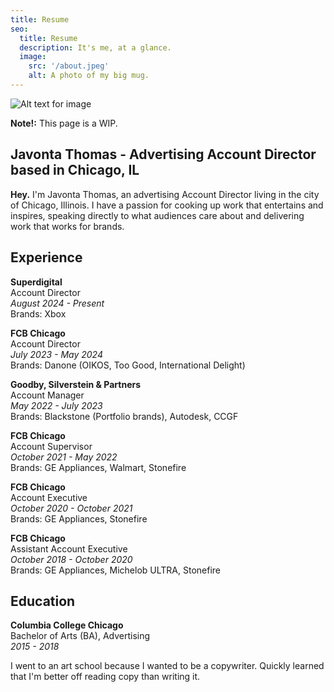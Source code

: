 ```yaml
---
title: Resume
seo:
  title: Resume
  description: It's me, at a glance.
  image:
    src: '/about.jpeg'
    alt: A photo of my big mug.
---
```


![Alt text for image](/about.jpeg)

**Note!:** This page is a WIP.

## Javonta Thomas - Advertising Account Director based in Chicago, IL

**Hey.** I'm Javonta Thomas, an advertising Account Director living in the city of Chicago, Illinois. I have a passion for cooking up work that entertains and inspires, speaking directly to what audiences care about and delivering work that works for brands.

## Experience

**Superdigital**\
Account Director\
_August 2024 - Present_\
Brands: Xbox

**FCB Chicago**\
Account Director\
_July 2023 - May 2024_\
Brands: Danone (OIKOS, Too Good, International Delight)

**Goodby, Silverstein & Partners**\
Account Manager\
_May 2022 - July 2023_\
Brands: Blackstone (Portfolio brands), Autodesk, CCGF

**FCB Chicago**\
Account Supervisor\
_October 2021 - May 2022_\
Brands: GE Appliances, Walmart, Stonefire

**FCB Chicago**\
Account Executive\
_October 2020 - October 2021_\
Brands: GE Appliances, Stonefire

**FCB Chicago**\
Assistant Account Executive\
_October 2018 - October 2020_\
Brands: GE Appliances, Michelob ULTRA, Stonefire

## Education

**Columbia College Chicago**\
Bachelor of Arts (BA), Advertising\
_2015 - 2018_

I went to an art school because I wanted to be a copywriter. Quickly learned that I'm better off reading copy than writing it.
